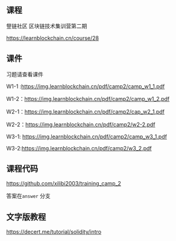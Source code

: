 ## 课程

豋链社区 区块链技术集训营第二期

https://learnblockchain.cn/course/28

## 课件

习题请查看课件

W1-1 :https://img.learnblockchain.cn/pdf/camp2/camp_w1_1.pdf

W1-2：https://img.learnblockchain.cn/pdf/camp2/camp_w1_2.pdf

W2-1：https://img.learnblockchain.cn/pdf/camp2/cap_w2_1.pdf

W2-2：https://img.learnblockchain.cn/pdf/camp2/w2-2.pdf

W3-1: https://img.learnblockchain.cn/pdf/camp2/camp_w3_1.pdf

W3-2:https://img.learnblockchain.cn/pdf/camp2/w3_2.pdf



## 课程代码

https://github.com/xilibi2003/training_camp_2

答案在`answer` 分支




## 文字版教程

https://decert.me/tutorial/solidity/intro
